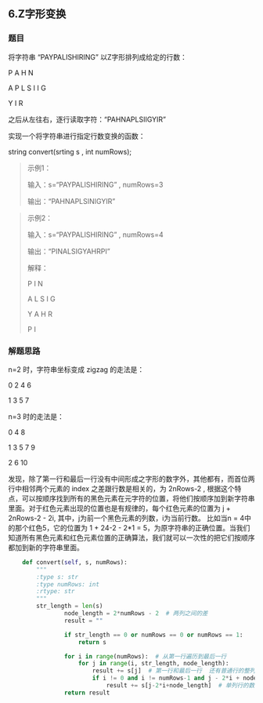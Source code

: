 ## 6.Z字形变换

### 题目

将字符串 “PAYPALISHIRING” 以Z字形排列成给定的行数：

P 	A	H	N

A  P L  S  I   I   G 

Y	I	R

之后从左往右，逐行读取字符：“PAHNAPLSIIGYIR”

实现一个将字符串进行指定行数变换的函数：

string convert(srting s , int numRows);

> 示例1：
>
> 输入：s=“PAYPALISHIRING” , numRows=3
>
> 输出：“PAHNAPLSINIGYIR”



> 示例2：
>
> 输入：s=“PAYPALISHIRING” , numRows=4
>
> 输出：“PINALSIGYAHRPI”
>
> 解释：
>
> P		I		N
>
> A	  L	S	  I	G
>
> Y	A	H    R
>
> P		I

### 解题思路

n=2 时，字符串坐标变成 zigzag 的走法是：

0	2	4	6

1	3	5	7

n=3 时的走法是：

0		4		8

1	3	5	7	9

2		6		10

发现，除了第一行和最后一行没有中间形成之字形的数字外，其他都有，而首位两行中相邻两个元素的 index 之差跟行数是相关的，为 2nRows-2 , 根据这个特点，可以按顺序找到所有的黑色元素在元字符的位置，将他们按顺序加到新字符串里面。对于红色元素出现的位置也是有规律的，每个红色元素的位置为 j + 2nRows-2 - 2i, 其中，j为前一个黑色元素的列数，i为当前行数。 比如当n = 4中的那个红色5，它的位置为 1 + 24-2 - 2*1 = 5，为原字符串的正确位置。当我们知道所有黑色元素和红色元素位置的正确算法，我们就可以一次性的把它们按顺序都加到新的字符串里面。 



```python
    def convert(self, s, numRows):
        """
        :type s: str
        :type numRows: int
        :rtype: str
        """
        str_length = len(s)
                node_length = 2*numRows - 2  # 两列之间的差
                result = ""

                if str_length == 0 or numRows == 0 or numRows == 1:
                    return s

                for i in range(numRows):  # 从第一行遍历到最后一行
                    for j in range(i, str_length, node_length):
                        result += s[j]  # 第一行和最后一行  还有普通行的整列数字
                        if i != 0 and i != numRows-1 and j - 2*i + node_length < str_length:
                            result += s[j-2*i+node_length]  # 单列行的数字
                return result
```



